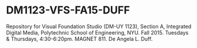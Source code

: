 # DM1123-VFS-FA15-DUFF
Repository for Visual Foundation Studio (DM-UY 1123), Section A, Integrated Digital Media, Polytechnic School of Engineering, NYU. Fall 2015. Tuesdays & Thursdays, 4:30-6:20pm. MAGNET 811. De Angela L. Duff.

